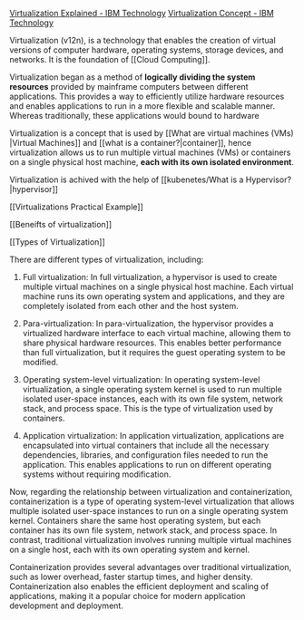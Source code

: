 [Virtualization Explained - IBM Technology](https://www.youtube.com/watch?v=FZR0rG3HKIk)
[Virtualization Concept - IBM Technology](https://www.ibm.com/topics/virtualization)

Virtualization (v12n), is a technology that enables the creation of virtual versions of computer hardware, operating systems, storage devices, and networks. It is the foundation of [[Cloud Computing]].

Virtualization began as a method of **logically dividing the system resources** provided by mainframe computers between different applications. This provides a way to efficiently utilize hardware resources and enables applications to run in a more flexible and scalable manner.
Whereas traditionally, these applications would bound to hardware


Virtualization is a concept that is used by [[What are virtual machines (VMs) |Virtual Machines]] and [[what is a container?|container]], hence virtualization allows us to run multiple virtual machines (VMs) or containers on a single physical host machine, **each with its own isolated environment**. 

Virtualization is achived with the help of [[kubenetes/What is a Hypervisor?|hypervisor]]

[[Virtualizations Practical Example]]

[[Beneifts of virtualization]]

[[Types of Virtualization]]



There are different types of virtualization, including:

1.  Full virtualization: In full virtualization, a hypervisor is used to create multiple virtual machines on a single physical host machine. Each virtual machine runs its own operating system and applications, and they are completely isolated from each other and the host system.
    
2.  Para-virtualization: In para-virtualization, the hypervisor provides a virtualized hardware interface to each virtual machine, allowing them to share physical hardware resources. This enables better performance than full virtualization, but it requires the guest operating system to be modified.
    
3.  Operating system-level virtualization: In operating system-level virtualization, a single operating system kernel is used to run multiple isolated user-space instances, each with its own file system, network stack, and process space. This is the type of virtualization used by containers.
    
4.  Application virtualization: In application virtualization, applications are encapsulated into virtual containers that include all the necessary dependencies, libraries, and configuration files needed to run the application. This enables applications to run on different operating systems without requiring modification.
    

Now, regarding the relationship between virtualization and containerization, containerization is a type of operating system-level virtualization that allows multiple isolated user-space instances to run on a single operating system kernel. Containers share the same host operating system, but each container has its own file system, network stack, and process space. In contrast, traditional virtualization involves running multiple virtual machines on a single host, each with its own operating system and kernel.

Containerization provides several advantages over traditional virtualization, such as lower overhead, faster startup times, and higher density. Containerization also enables the efficient deployment and scaling of applications, making it a popular choice for modern application development and deployment.